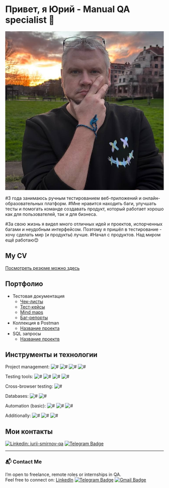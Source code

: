 # Привет, я Юрий - Manual QA specialist 👋

<div align="center">

![JPG](https://github.com/iurii-sm/iurii-sm/blob/main/media/me.jpg)
  
</div>

#3 года занимаюсь ручным тестированием веб-приложений и онлайн-образовательных платформ. 
#Мне нравится находить баги, улучшать тесты и помогать команде создавать продукт, который работает хорошо как для пользователей, так и для бизнеса.

#За свою жизнь я видел много отличных идей и проектов, испорченных багами и неудобным интерфейсом. Поэтому я пришёл в тестирование - хочу сделать мир (и продукты) лучше. 
#Начал с продуктов. Над миром ещё работаю😊

## My CV 

[Посмотреть резюме можно здесь](https://docs.google.com/document/d/1iARkSikuKywoJF7LJLibJqq2XQ0Li9ERGvVEFGLjX0Q/edit?usp=drive_link)

## Портфолио 
- Тестовая документация
  -  [Чек-листы](https://ссылочку_сюда)
  -  [Тест-кейсы](https://ссылочку_сюда)
  -  [Mind maps](https://ссылочку_сюда)
  -  [Баг-репорты](https://ссылочку_сюда)
- Коллекция в Postman 
  -  [Название проекта](https://ссылочку_сюда)
- SQL запросы 
  -  [Название проектв](https://ссылочку_сюда)
  

## Инструменты и технологии

<p align="left">

Project management:
<img src="https://github.com/iurii-sm/iurii-sm/blob/main/icons/jira.svg" alt="#" width="50" height="50" />
<img src="https://github.com/iurii-sm/iurii-sm/blob/main/icons/zephyr.png" alt="#" width="50" height="50" />
<img src="https://github.com/iurii-sm/iurii-sm/blob/main/icons/youtrack.svg" alt="#" width="50" height="50" />
<img src="https://github.com/iurii-sm/iurii-sm/blob/main/icons/testrail.png" alt="#" width="50" height="50" />

Testing tools:
<img src="https://github.com/iurii-sm/iurii-sm/blob/main/icons/chromedev.svg" alt="#" width="50" height="50" />
<img src="https://github.com/iurii-sm/iurii-sm/blob/main/icons/postman.svg" alt="#" width="50" height="50" />
<img src="https://github.com/iurii-sm/iurii-sm/blob/main/icons/swagger.png" alt="#" width="50" height="50" />
<img src="https://github.com/iurii-sm/iurii-sm/blob/main/icons/charlesproxy.webp" alt="#" width="50" height="50" />

Cross-browser testing:
<img src="https://github.com/iurii-sm/iurii-sm/blob/main/icons/browserctack.svg" alt="#" width="50" height="50" />

Databases:
<img src="https://github.com/iurii-sm/iurii-sm/blob/main/icons/mysql.svg" alt="#" width="50" height="50" />
<img src="https://github.com/iurii-sm/iurii-sm/blob/main/icons/phpmyadmin.svg" alt="#" width="50" height="50" />

Automation (basic):
<img src="https://github.com/iurii-sm/iurii-sm/blob/main/icons/java.svg" alt="#" width="50" height="50" />
<img src="https://github.com/iurii-sm/iurii-sm/blob/main/icons/selenium.svg" alt="#" width="50" height="50" />
<img src="https://github.com/iurii-sm/iurii-sm/blob/main/icons/intellij.png" alt="#" width="50" height="50" />

Additionally:
<img src="https://github.com/iurii-sm/iurii-sm/blob/main/icons/figma.svg" alt="#" width="50" height="50" />
<img src="https://github.com/iurii-sm/iurii-sm/blob/main/icons/github.svg" alt="#" width="50" height="50" />
<img src="https://github.com/iurii-sm/iurii-sm/blob/main/icons/jenkins.svg" alt="#" width="50" height="50" />

</p>

## Мои контакты

[![Linkedin: iurii-smirnov-qa](https://img.shields.io/badge/-LinkedIn-0e76a8?style=flat-square&logo=Linkedin&logoColor=white)](https://linkedin.com/in/iurii-smirnov-qa)
[![Telegram Badge](https://img.shields.io/badge/-Telegram-0088cc?style=flat-square&logo=Telegram&logoColor=white)](https://t.me/Iurii_Sm)

---

### 📬 Contact Me

I’m open to freelance, remote roles or internships in QA.  
Feel free to connect on: 
[LinkedIn](https://linkedin.com/in/iurii-smirnov-qa)
[![Telegram Badge](https://img.shields.io/badge/-Telegram-0088cc?style=flat-square&logo=Telegram&logoColor=white)](https://t.me/Iurii_Sm)
[![Gmail Badge](https://img.shields.io/badge/-Gmail-red?style=flat&logo=Gmail&logoColor=white)](mailto:iurii.smirnov.qa@gmail.com)
